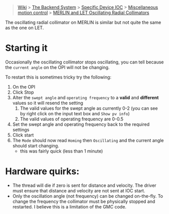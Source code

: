 > [Wiki](Home) > [The Backend System](The-Backend-System) > [Specific Device IOC](Specific-Device-IOC) > [Miscellaneous motion control](Miscellaneous-Motion-Control) > [MERLIN and LET Oscillating Radial Collimators](MERLIN-LET-Oscillating-radial-collimators)

The oscillating radial collimator on MERLIN is similar but not quite the same as the one on LET.

# Starting it

Occasionally the oscillating collimator stops oscillating, you can tell because the `current angle` on the OPI will not be changing.

To restart this is sometimes tricky try the following:

1. On the OPI
1. Click Stop
1. Alter the `swept angle` and `operating frequency` to a **valid** and **different** values so it will resend the setting
   1. The valid values for the swept angle as currently 0-2 (you can see by right click on the input text box and `Show pv info`)
   1. The valid values of operating frequency are 0-0.5
1. Set the swept angle and operating frequency back to the required settings
1. Click start
1. The `Mode` should now read `Homing` then `Oscillating` and the current angle should start changing. 
    - this was fairly quick (less than 1 minute)

# Hardware quirks:
- The thread will die if zero is sent for distance and velocity. The driver must ensure that distance and velocity are not sent at IOC start.
- Only the oscillation angle (not frequency) can be changed on-the-fly. To change the frequency the collimator must be physically stopped and restarted. I believe this is a limitation of the GMC code.